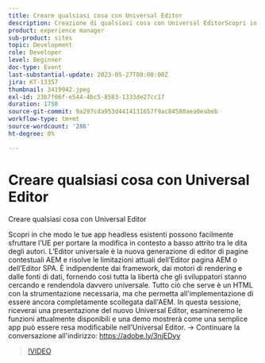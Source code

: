 ```yaml
---
title: Creare qualsiasi cosa con Universal Editor
description: Creazione di qualsiasi cosa con Universal EditorScopri in che modo le tue app headless esistenti possono facilmente strumentalizzare l’UE per portare la modifica in contesto a basso attrito sulla punta delle dita degli autori. L’Editor universale è la nuova generazione di editor di pagine contestuali AEM e risolve le limitazioni attuali dell’Editor pagina AEM o dell’Editor SPA. È indipendente dai framework, dai motori di rendering e dalle fonti di dati, fornendo così tutta la libertà che gli sviluppatori stanno cercando e rendendola davvero universale. Tutto ciò che serve è un HTML con la strumentazione necessaria, ma che permetta all'implementazione di essere ancora completamente scollegata dall'AEM. In questa sessione, riceverai una presentazione del nuovo Universal Editor, esamineremo le funzioni attualmente disponibili e una demo mostrerà come una semplice app può essere resa modificabile nell’Universal Editor.
product: experience manager
sub-product: sites
topic: Development
role: Developer
level: Beginner
doc-type: Event
last-substantial-update: 2023-05-27T00:00:00Z
jira: KT-13357
thumbnail: 3419942.jpeg
exl-id: 23b7f06f-e544-4bc5-8583-1333de27cc17
duration: 1758
source-git-commit: 9a297cda953d4414131657f9ac84580aea0eabeb
workflow-type: tm+mt
source-wordcount: '286'
ht-degree: 0%

---
```


# Creare qualsiasi cosa con Universal Editor

Creare qualsiasi cosa con Universal Editor

Scopri in che modo le tue app headless esistenti possono facilmente sfruttare l’UE per portare la modifica in contesto a basso attrito tra le dita degli autori. L’Editor universale è la nuova generazione di editor di pagine contestuali AEM e risolve le limitazioni attuali dell’Editor pagina AEM o dell’Editor SPA. È indipendente dai framework, dai motori di rendering e dalle fonti di dati, fornendo così tutta la libertà che gli sviluppatori stanno cercando e rendendola davvero universale. Tutto ciò che serve è un HTML con la strumentazione necessaria, ma che permetta all&#39;implementazione di essere ancora completamente scollegata dall&#39;AEM. In questa sessione, riceverai una presentazione del nuovo Universal Editor, esamineremo le funzioni attualmente disponibili e una demo mostrerà come una semplice app può essere resa modificabile nell’Universal Editor. → Continuare la conversazione all&#39;indirizzo: https://adobe.ly/3njEDyy

>[!VIDEO](https://video.tv.adobe.com/v/3419942/?learn=on)
